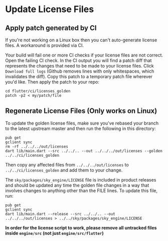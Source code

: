 # Update License Files

## Apply patch generated by CI
If you're not working on a Linux box then you can't auto-generate license files. A workaround is provided via CI.

Your build will fail one or more CI checks if your license files are not correct. Open the failing CI check. In the CI output you will find a patch diff that represents the changes that need to be made to your license files. Click `Download full logs` (Github removes lines with only whitespaces, which invalidates the diff). Copy this patch to a temporary patch file wherever you'd like. Then apply the patch to your repo:

```
cd flutter/ci/licenses_golden
patch -p2 < my/patch/file
```

## Regenerate License Files (Only works on Linux)
To update the golden license files, make sure you've rebased your branch to the latest upstream master and then run the following in this directory:

```
pub get
gclient sync
rm -rf ../../../out/licenses
dart lib/main.dart --src ../../.. --out ../../../out/licenses --golden ../../ci/licenses_golden
```

Then copy any affected files from `../../../out/licenses` to `../../ci/licenses_golden` and add them to your change.

The `sky/packages/sky_engine/LICENSE` file is included in product releases and should be updated any time the golden file changes in a way that involves changes to anything other than the FILE lines.  To update this file, run:

```
pub get
gclient sync
dart lib/main.dart --release --src ../../.. --out ../../../out/licenses > ../../sky/packages/sky_engine/LICENSE
```

**In order for the license script to work, please remove all untracked files inside `engine/src` (not just `engine/src/flutter`)**
